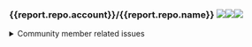### {{report.repo.account}}/{{report.repo.name}} <img src="https://img.shields.io/badge/open-{{report.n_open_issues}}-green"><img src="https://img.shields.io/badge/open_by_user-{{report.n_issues_by_users}}-green"><img src="https://img.shields.io/badge/open_by_member-{{report.n_issues_by_members}}-green">

<details>
  <summary>Community member related issues</summary>

|  Issue # | Title of the issue  | Days since last update  | Days since last comment by member | Last comment by | Created at | Author | PR | Assignee |
|---|---|---|---|---|---|---|---|---|
{% for issue in report.issues_with_community_association -%}
{% set issue_url = "https://github.com/{}/{}/issues/{}".format(report.repo.account, report.repo.name, issue.number) -%}
| [{{issue.number}}]({{issue_url}}) | {{issue.title}} |  {{ issue.days_since_last_update }} | {{ issue.days_since_last_member_comment }} | {{issue.last_commented_by}} | {{ issue.created_at.strftime('%Y-%m-%d') }} | {{issue.user}}  | {{issue.pull_request}} | {{issue.assignee}} |
{% endfor %}

</details>
